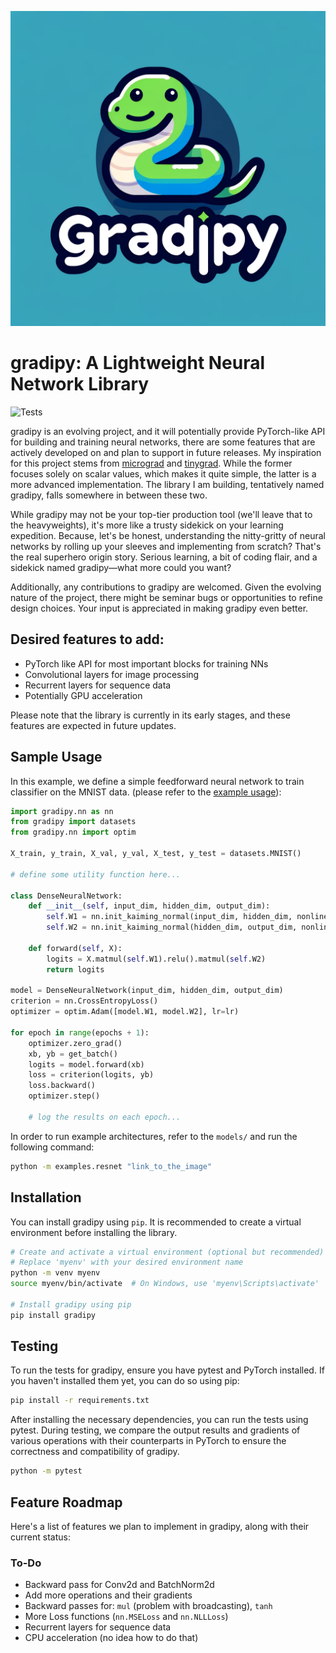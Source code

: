 ![Logo](https://github.com/eljanmahammadli/gradipy/blob/main/logo.png)
# gradipy: A Lightweight Neural Network Library
![Tests](https://github.com/eljanmahammadli/gradipy/actions/workflows/ci.yml/badge.svg)

gradipy is an evolving project, and it will potentially provide PyTorch-like API for building and training neural networks, there are some features that are actively developed on and plan to support in future releases. My inspiration for this project stems from [micrograd](https://github.com/karpathy/micrograd/tree/master) and [tinygrad](https://github.com/tinygrad/tinygrad). While the former focuses solely on scalar values, which makes it quite simple, the latter is a more advanced implementation. The library I am building, tentatively named gradipy, falls somewhere in between these two.

While gradipy may not be your top-tier production tool (we'll leave that to the heavyweights), it's more like a trusty sidekick on your learning expedition. Because, let's be honest, understanding the nitty-gritty of neural networks by rolling up your sleeves and implementing from scratch? That's the real superhero origin story. Serious learning, a bit of coding flair, and a sidekick named gradipy—what more could you want?

Additionally, any contributions to gradipy are welcomed. Given the evolving nature of the project, there might be seminar bugs or opportunities to refine design choices. Your input is appreciated in making gradipy even better.

## Desired features to add:
- PyTorch like API for most important blocks for training NNs 
- Convolutional layers for image processing
- Recurrent layers for sequence data
- Potentially GPU acceleration

Please note that the library is currently in its early stages, and these features are expected in future updates.



## Sample Usage

In this example, we define a simple feedforward neural network to train classifier on the MNIST data. (please refer to the [example usage](https://github.com/eljanmahammadli/gradipy/blob/main/examples/mnist.py)): 

```python
import gradipy.nn as nn
from gradipy import datasets
from gradipy.nn import optim

X_train, y_train, X_val, y_val, X_test, y_test = datasets.MNIST()

# define some utility function here...

class DenseNeuralNetwork:
    def __init__(self, input_dim, hidden_dim, output_dim):
        self.W1 = nn.init_kaiming_normal(input_dim, hidden_dim, nonlinearity="relu")
        self.W2 = nn.init_kaiming_normal(hidden_dim, output_dim, nonlinearity="relu")

    def forward(self, X):
        logits = X.matmul(self.W1).relu().matmul(self.W2)
        return logits

model = DenseNeuralNetwork(input_dim, hidden_dim, output_dim)
criterion = nn.CrossEntropyLoss()
optimizer = optim.Adam([model.W1, model.W2], lr=lr)

for epoch in range(epochs + 1):
    optimizer.zero_grad()
    xb, yb = get_batch()
    logits = model.forward(xb)
    loss = criterion(logits, yb)
    loss.backward()
    optimizer.step()

    # log the results on each epoch...
```
In order to run example architectures, refer to the `models/` and run the following command:
```bash
python -m examples.resnet "link_to_the_image"
```

## Installation
You can install gradipy using `pip`. It is recommended to create a virtual environment before installing the library.
```bash
# Create and activate a virtual environment (optional but recommended)
# Replace 'myenv' with your desired environment name
python -m venv myenv
source myenv/bin/activate  # On Windows, use 'myenv\Scripts\activate'

# Install gradipy using pip
pip install gradipy
```

## Testing
To run the tests for gradipy, ensure you have pytest and PyTorch installed. If you haven't installed them yet, you can do so using pip:
```bash
pip install -r requirements.txt
```
After installing the necessary dependencies, you can run the tests using pytest. During testing, we compare the output results and gradients of various operations with their counterparts in PyTorch to ensure the correctness and compatibility of gradipy.
```bash
python -m pytest
```

## Feature Roadmap
Here's a list of features we plan to implement in gradipy, along with their current status:

### To-Do
- Backward pass for Conv2d and BatchNorm2d
- Add more operations and their gradients
- Backward passes for: `mul` (problem with broadcasting), `tanh`
- More Loss functions (`nn.MSELoss` and `nn.NLLLoss`)
- Recurrent layers for sequence data
- CPU acceleration (no idea how to do that)

